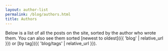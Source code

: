 ```yaml
---
layout: author-list
permalink: /blog/authors.html
title: Authors
---
```


Below is a list of all the posts on the site, sorted by the author who wrote them. You can also see them sorted [newest to oldest]({{ 'blog' | relative_url }}) or [by tag]({{ 'blog/tags' | relative_url }}).
